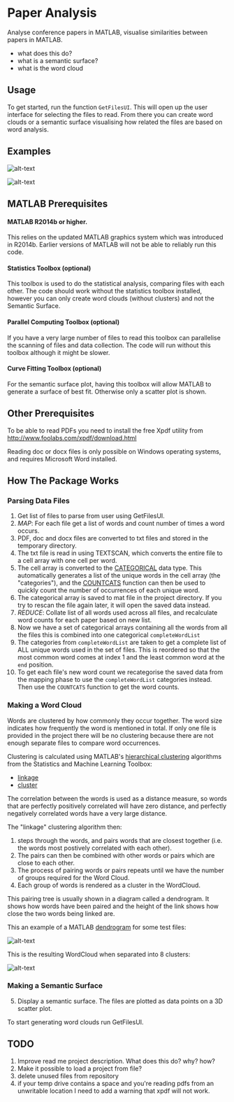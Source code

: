 Paper Analysis
=============

Analyse conference papers in MATLAB, visualise similarities between papers in MATLAB.

* what does this do?
* what is a semantic surface?
* what is the word cloud


Usage
-----

To get started, run the function `GetFilesUI`. This will open up the user interface
for selecting the files to read. From there you can create word clouds or 
a semantic surface visualising how related the files are based on word analysis.


Examples
--------

![alt-text](https://raw.githubusercontent.com/drjs/paperanalysis/master/images/hpl_example.png "sample word cloud using one source")

![alt-text](https://raw.githubusercontent.com/drjs/paperanalysis/master/images/SEFI_Surface.png "sample Semantic Surface")


MATLAB Prerequisites
---------------------

#### MATLAB R2014b or higher.
This relies on the updated MATLAB graphics system which was introduced in R2014b.
Earlier versions of MATLAB will not be able to reliably run this code.

#### Statistics Toolbox (optional)
This toolbox is used to do the statistical analysis, comparing files with each other.
The code should work without the statistics toolbox installed, however you 
can only create word clouds (without clusters) and not the Semantic Surface.

#### Parallel Computing Toolbox (optional)
If you have a very large number of files to read this toolbox can parallelise
the scanning of files and data collection. The code will run without this toolbox
although it might be slower.

#### Curve Fitting Toolbox (optional)
For the semantic surface plot, having this toolbox will allow MATLAB to generate
a surface of best fit. Otherwise only a scatter plot is shown.


Other Prerequisites
-------------------
To be able to read PDFs you need to install the free Xpdf utility from http://www.foolabs.com/xpdf/download.html

Reading doc or docx files is only possible on Windows operating systems, and requires Microsoft Word installed.




How The Package Works
----------------------

### Parsing Data Files

1. Get list of files to parse from user using GetFilesUI.
2. *MAP*: For each file get a list of words and count number of times a word occurs.
  1. PDF, doc and docx files are converted to txt files and stored in the temporary directory.
  2. The txt file is read in using TEXTSCAN, which converts the entire file to a cell array with one cell per word.
  3. The cell array is converted to the [CATEGORICAL](http://uk.mathworks.com/help/matlab/ref/categorical.html) data type. This automatically generates a list of the unique words in the cell array (the "categories"), and the [COUNTCATS](http://uk.mathworks.com/help/matlab/ref/countcats.html) function can then be used to quickly count the number of occurrences of each unique word.
  4. The categorical array is saved to mat file in the project directory. If you try to rescan the file again later, it will open the saved data instead.
3. *REDUCE*: Collate list of all words used across all files, and recalculate word counts for each paper based on new list.
  1. Now we have a set of categorical arrays containing all the words from all the files this is combined into one categorical `completeWordList`
  2. The categories from `completeWordList` are taken to get a complete list of ALL unique words used in the set of files. This is reordered so that the most common word comes at index 1 and the least common word at the `end` position.
  3. To  get each file's new word count we recategorise the saved data from the mapping phase to use the `completeWordList` categories instead. Then use the `COUNTCATS` function to get the word counts.

### Making a Word Cloud

Words are clustered by how commonly they occur together. The word size indicates how frequently the word is mentioned in total.
If only one file is provided in the project there will be no clustering because there are not enough separate files to compare word occurrences.

Clustering is calculated using MATLAB's [hierarchical clustering](http://www.mathworks.com/help/stats/hierarchical-clustering.html) algorithms from the Statistics and Machine Learning Toolbox:
* [linkage](http://www.mathworks.com/help/stats/linkage.html)
* [cluster](http://www.mathworks.com/help/stats/cluster.html)

The correlation between the words is used as a distance measure, so words that are perfectly positively correlated will have zero distance, and perfectly negatively correlated words have a very large distance.

The "linkage" clustering algorithm then:
1. steps through the words, and pairs words that are closest together (i.e. the words most postively correlated with each other).
2. The pairs can then be combined with other words or pairs which are close to each other.
3. The process of pairing words or pairs repeats until we have the number of groups required for the Word Cloud.
4. Each group of words is rendered as a cluster in the WordCloud.

This pairing tree is usually shown in a diagram called a dendrogram. It shows how words have been paired and the height of the link shows how close the two words being linked are.
    
This an example of a MATLAB [dendrogram](http://www.mathworks.com/help/stats/dendrogram.html) for some test files:

![alt-text](https://raw.githubusercontent.com/drjs/paperanalysis/master/images/SEFI_dendrogram.png "sample dendrogram")

This is the resulting WordCloud when separated into 8 clusters:

![alt-text](https://raw.githubusercontent.com/drjs/paperanalysis/master/images/SEFI_WordCloud.png "sample Word Cloud")



### Making a Semantic Surface
5. Display a semantic surface. The files are plotted as data points on a 3D scatter plot.


To start generating word clouds run GetFilesUI.


TODO
----

1. Improve read me project description. What does this do? why? how?
7. Make it possible to load a project from file?
8. delete unused files from repository
3. if your temp drive contains a space and you're reading pdfs from an unwritable location I need to add a warning that xpdf will not work.

